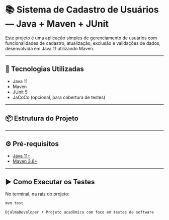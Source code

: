 # 📚 Sistema de Cadastro de Usuários — Java + Maven + JUnit

Este projeto é uma aplicação simples de gerenciamento de usuários com funcionalidades de cadastro, atualização, exclusão e validações de dados, desenvolvida em Java 11 utilizando Maven.

---

## 🚀 Tecnologias Utilizadas

- Java 11
- Maven
- JUnit 5
- JaCoCo (opcional, para cobertura de testes)

---

## 📦 Estrutura do Projeto


---

## ⚙️ Pré-requisitos

- [Java 11+](https://www.oracle.com/java/technologies/javase-jdk11-downloads.html)
- [Maven 3.6+](https://maven.apache.org/download.cgi)

---

## ▶️ Como Executar os Testes

No terminal, na raiz do projeto:

```bash
mvn test

DjalmaDeveloper • Projeto acadêmico com foco em testes de software

